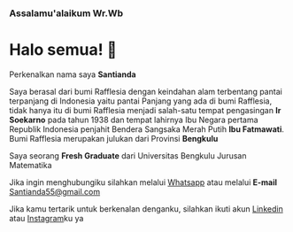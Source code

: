 ### Assalamu'alaikum Wr.Wb 
# Halo semua!  👋

Perkenalkan nama saya **Santianda**

Saya berasal dari bumi Rafflesia dengan keindahan alam terbentang pantai terpanjang di Indonesia yaitu pantai Panjang yang ada di bumi Rafflesia, tidak hanya itu di bumi Rafflesia menjadi salah-satu tempat pengasingan **Ir Soekarno** pada tahun 1938 dan tempat lahirnya Ibu Negara pertama Republik Indonesia penjahit Bendera Sangsaka Merah Putih **Ibu Fatmawati**. Bumi Rafflesia merupakan julukan dari Provinsi **Bengkulu** 

Saya seorang **Fresh Graduate** dari Universitas Bengkulu Jurusan Matematika

Jika ingin menghubungiku silahkan melalui  [Whatsapp](https://api.whatsapp.com/send?phone=6289665894201) atau melalui **E-mail** Santianda55@gmail.com

Jika kamu tertarik untuk berkenalan denganku, silahkan ikuti akun [Linkedin](https://www.linkedin.com/in/santianda-64454821b) atau [Instagram](https://www.instagram.com/santianda79/)ku ya




